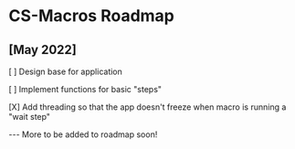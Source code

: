 # CS-Macros Roadmap 

## \[May 2022\]

\[ ] Design base for application

\[ ] Implement functions for basic "steps"

\[X] Add threading so that the app doesn't freeze when macro is running a "wait step"

--- More to be added to roadmap soon!
